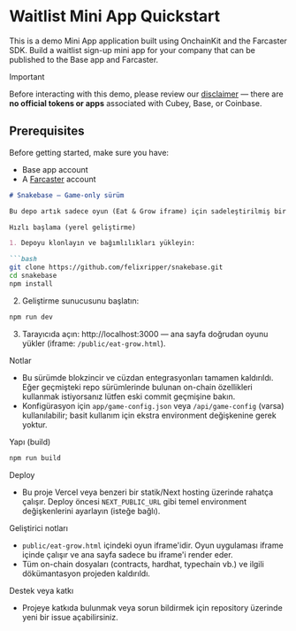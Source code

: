 # Waitlist Mini App Quickstart

This is a demo Mini App application built using OnchainKit and the Farcaster SDK. Build a waitlist sign-up mini app for your company that can be published to the Base app and Farcaster. 

> [!IMPORTANT]  
> Before interacting with this demo, please review our [disclaimer](#disclaimer) — there are **no official tokens or apps** associated with Cubey, Base, or Coinbase.

## Prerequisites

Before getting started, make sure you have:

* Base app account
* A [Farcaster](https://farcaster.xyz/) account
```markdown
# Snakebase — Game-only sürüm

Bu depo artık sadece oyun (Eat & Grow iframe) için sadeleştirilmiş bir versiyondur. Tüm cüzdan / on-chain entegrasyonları, akıllı sözleşme dosyaları ve ilgili dökümantasyon kaldırıldı.

Hızlı başlama (yerel geliştirme)

1. Depoyu klonlayın ve bağımlılıkları yükleyin:

```bash
git clone https://github.com/felixripper/snakebase.git
cd snakebase
npm install
```

2. Geliştirme sunucusunu başlatın:

```bash
npm run dev
```

3. Tarayıcıda açın: http://localhost:3000 — ana sayfa doğrudan oyunu yükler (iframe: `/public/eat-grow.html`).

Notlar
- Bu sürümde blokzincir ve cüzdan entegrasyonları tamamen kaldırıldı. Eğer geçmişteki repo sürümlerinde bulunan on-chain özellikleri kullanmak istiyorsanız lütfen eski commit geçmişine bakın.
- Konfigürasyon için `app/game-config.json` veya `/api/game-config` (varsa) kullanılabilir; basit kullanım için ekstra environment değişkenine gerek yoktur.

Yapı (build)

```bash
npm run build
```

Deploy

- Bu proje Vercel veya benzeri bir statik/Next hosting üzerinde rahatça çalışır. Deploy öncesi `NEXT_PUBLIC_URL` gibi temel environment değişkenlerini ayarlayın (isteğe bağlı).

Geliştirici notları
- `public/eat-grow.html` içindeki oyun iframe'idir. Oyun uygulaması iframe içinde çalışır ve ana sayfa sadece bu iframe'i render eder.
- Tüm on-chain dosyaları (contracts, hardhat, typechain vb.) ve ilgili dökümantasyon projeden kaldırıldı.

Destek veya katkı
- Projeye katkıda bulunmak veya sorun bildirmek için repository üzerinde yeni bir issue açabilirsiniz.

```

